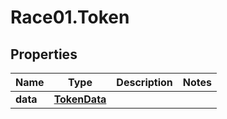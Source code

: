 # Race01.Token

## Properties

Name | Type | Description | Notes
------------ | ------------- | ------------- | -------------
**data** | [**TokenData**](TokenData.md) |  | 


